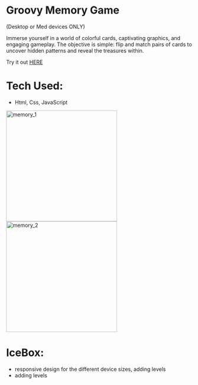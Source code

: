 # Groovy Memory Game

(Desktop or Med devices ONLY)

Immerse yourself in a world of colorful cards, captivating graphics, and engaging gameplay. The objective is simple: flip and match pairs of cards to uncover hidden patterns and reveal the treasures within.

Try it out <a href="https://anastasiiaasti.github.io/concentration-game/">HERE</a>
  
# Tech Used:

- Html, Css, JavaScript

<img width="300" alt="memory_1" src="https://github.com/AnastasiiaAsti/concentration-game/assets/97631462/780bcb68-3736-40ee-9f1c-dabf561321d6">
<img width="300" alt="memory_2" src="https://github.com/AnastasiiaAsti/concentration-game/assets/97631462/e27be5e9-626a-4d1d-81db-7bb7dc792760">



# IceBox: 
 
 - responsive design for the different device sizes, adding levels
 - adding levels
  
